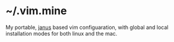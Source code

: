 # ~/.vim.mine

My portable, [janus](https://github.com/carlhuda/janus) based vim configuaration, with global and local
installation modes for both linux and the mac.
